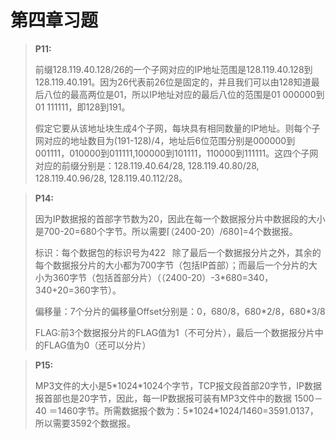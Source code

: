 # 第四章习题

> **P11:**
>
> 前缀128.119.40.128/26的一个子网对应的IP地址范围是128.119.40.128到128.119.40.191。因为26代表前26位是固定的，并且我们可以由128知道最后八位的最高两位是01，所以IP地址对应的最后八位的范围是01 000000到01 111111，即128到191。
> 
> 假定它要从该地址块生成4个子网，每块具有相同数量的IP地址。则每个子网对应的地址数目为(191-128)/4，地址后6位范围分别是000000到001111，010000到011111,100000到101111，110000到111111。这四个子网对应的前缀分别是：128.119.40.64/28, 128.119.40.80/28, 128.119.40.96/28, 128.119.40.112/28。

> **P14:**
>
> 因为IP数据报的首部字节数为20，因此在每一个数据报分片中数据段的大小是700-20=680个字节。所以需要⌈（2400-20）/680⌉=4个数据报。
>
> 标识：每个数据包的标识号为422 
> 除了最后一个数据报分片之外，其余的每个数据报分片的大小都为700字节（包括IP首部）；而最后一个分片的大小为360字节（包括首部分片）（（2400-20）-3*680=340，340+20=360字节）。
> 
> 偏移量：7个分片的偏移量Offset分别是：0，680/8，680\*2/8，680*3/8
> 
> FLAG:前3个数据报分片的FLAG值为1（不可分片），最后一个数据报分片中的FLAG值为0（还可以分片）

> **P15:**
>
> MP3文件的大小是5\*1024\*1024个字节，TCP报文段首部20字节，IP数据报首部也是20字节，因此，每一IP数据报可装有MP3文件中的数据 1500－40 ＝1460字节。所需数据报个数为：5\*1024\*1024/1460=3591.0137，所以需要3592个数据报。

